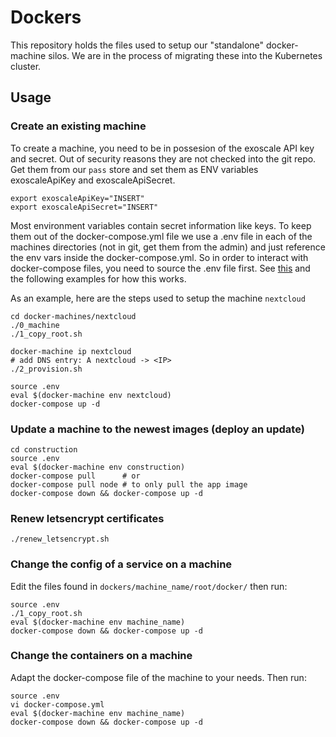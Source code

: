 # Dockers

This repository holds the files used to setup our "standalone" docker-machine silos. We are in the process of migrating these into the Kubernetes cluster.


## Usage

### Create an existing machine
To create a machine, you need to be in possesion of the exoscale API key and secret. Out of security reasons they are not checked into the git repo. Get them from our `pass` store and set them as ENV variables exoscaleApiKey and exoscaleApiSecret.
```
export exoscaleApiKey="INSERT"
export exoscaleApiSecret="INSERT"
```

Most environment variables contain secret information like keys. To keep them out of the docker-compose.yml file we use a .env file in each of the machines directories (not in git, get them from the admin) and just reference the env vars inside the docker-compose.yml. So in order to interact with docker-compose files, you need to source the .env file first. See [this](https://docs.docker.com/compose/environment-variables/#passing-environment-variables-through-to-containers) and the following examples for how this works.


As an example, here are the steps used to setup the machine `nextcloud`
```
cd docker-machines/nextcloud
./0_machine
./1_copy_root.sh

docker-machine ip nextcloud
# add DNS entry: A nextcloud -> <IP>
./2_provision.sh

source .env
eval $(docker-machine env nextcloud)
docker-compose up -d
```

### Update a machine to the newest images (deploy an update)
```
cd construction
source .env
eval $(docker-machine env construction)
docker-compose pull      # or
docker-compose pull node # to only pull the app image
docker-compose down && docker-compose up -d
```

### Renew letsencrypt certificates
```
./renew_letsencrypt.sh
```

### Change the config of a service on a machine
Edit the files found in `dockers/machine_name/root/docker/` then run:
```
source .env
./1_copy_root.sh
eval $(docker-machine env machine_name)
docker-compose down && docker-compose up -d
```

### Change the containers on a machine
Adapt the docker-compose file of the machine to your needs. Then run:
```
source .env
vi docker-compose.yml
eval $(docker-machine env machine_name)
docker-compose down && docker-compose up -d
```
